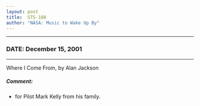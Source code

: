 ```yaml
---
layout: post
title:  STS-108
author: "NASA: Music to Wake Up By"
---
```


----
### DATE: December 15, 2001
----
Where I Come From, by Alan Jackson

##### Comment:
* for Pilot Mark Kelly from his family.
